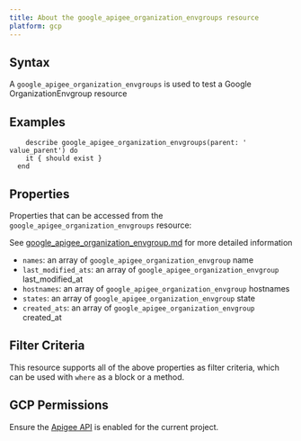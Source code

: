 ```yaml
---
title: About the google_apigee_organization_envgroups resource
platform: gcp
---
```


## Syntax
A `google_apigee_organization_envgroups` is used to test a Google OrganizationEnvgroup resource

## Examples
```
    describe google_apigee_organization_envgroups(parent: ' value_parent') do
    it { should exist }
  end
```

## Properties
Properties that can be accessed from the `google_apigee_organization_envgroups` resource:

See [google_apigee_organization_envgroup.md](google_apigee_organization_envgroup.md) for more detailed information
  * `names`: an array of `google_apigee_organization_envgroup` name
  * `last_modified_ats`: an array of `google_apigee_organization_envgroup` last_modified_at
  * `hostnames`: an array of `google_apigee_organization_envgroup` hostnames
  * `states`: an array of `google_apigee_organization_envgroup` state
  * `created_ats`: an array of `google_apigee_organization_envgroup` created_at

## Filter Criteria
This resource supports all of the above properties as filter criteria, which can be used
with `where` as a block or a method.

## GCP Permissions

Ensure the [Apigee API](https://console.cloud.google.com/apis/library/apigee.googleapis.com/) is enabled for the current project.
